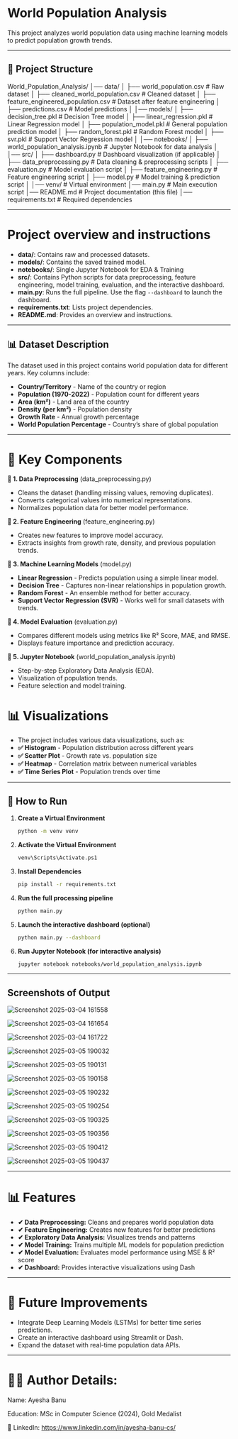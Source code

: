 # **World Population Analysis**
This project analyzes world population data using machine learning models to predict population growth trends.

---

## **📁 Project Structure**
World_Population_Analysis/
│── data/
│   ├── world_population.csv                      # Raw dataset
│   ├── cleaned_world_population.csv             # Cleaned dataset
│   ├── feature_engineered_population.csv        # Dataset after feature engineering
│   ├── predictions.csv                           # Model predictions
│
│── models/
│   ├── decision_tree.pkl                         # Decision Tree model
│   ├── linear_regression.pkl                     # Linear Regression model
│   ├── population_model.pkl                      # General population prediction model
│   ├── random_forest.pkl                         # Random Forest model
│   ├── svr.pkl                                   # Support Vector Regression model
│
│── notebooks/
│   ├── world_population_analysis.ipynb          # Jupyter Notebook for data analysis
│
│── src/
│   ├── dashboard.py                              # Dashboard visualization (if applicable)
│   ├── data_preprocessing.py                     # Data cleaning & preprocessing scripts
│   ├── evaluation.py                             # Model evaluation script
│   ├── feature_engineering.py                    # Feature engineering script
│   ├── model.py                                  # Model training & prediction script
│
│── venv/                                         # Virtual environment
│── main.py                                       # Main execution script
│── README.md                                     # Project documentation (this file)
│── requirements.txt                              # Required dependencies

---

 # Project overview and instructions

- **data/**: Contains raw and processed datasets.
- **models/**: Contains the saved trained model.
- **notebooks/**: Single Jupyter Notebook for EDA & Training
- **src/**: Contains Python scripts for data preprocessing, feature engineering, model training, evaluation, and the interactive dashboard.
- **main.py**: Runs the full pipeline. Use the flag `--dashboard` to launch the dashboard.
- **requirements.txt**: Lists project dependencies.
- **README.md**: Provides an overview and instructions.

---

## **📊 Dataset Description**
The dataset used in this project contains world population data for different years. Key columns include:
- **Country/Territory** - Name of the country or region
- **Population (1970-2022)** - Population count for different years
- **Area (km²)** - Land area of the country
- **Density (per km²)** - Population density
- **Growth Rate** - Annual growth percentage
- **World Population Percentage** - Country’s share of global population

---

# **📝 Key Components**

**📌 1. Data Preprocessing** (data_preprocessing.py)

- Cleans the dataset (handling missing values, removing duplicates).
- Converts categorical values into numerical representations.
- Normalizes population data for better model performance.

**📌 2. Feature Engineering** (feature_engineering.py)

- Creates new features to improve model accuracy.
- Extracts insights from growth rate, density, and previous population trends.

**📌 3. Machine Learning Models** (model.py)

- **Linear Regression** - Predicts population using a simple linear model.
- **Decision Tree** - Captures non-linear relationships in population growth.
- **Random Forest** - An ensemble method for better accuracy.
- **Support Vector Regression (SVR)** - Works well for small datasets with trends.

**📌 4. Model Evaluation** (evaluation.py)

- Compares different models using metrics like R² Score, MAE, and RMSE.
- Displays feature importance and prediction accuracy.

**📌 5. Jupyter Notebook** (world_population_analysis.ipynb)

- Step-by-step Exploratory Data Analysis (EDA).
- Visualization of population trends.
- Feature selection and model training.

# 📊 Visualizations

- The project includes various data visualizations, such as: 
-  **✅ Histogram** - Population distribution across different years
- **✅ Scatter Plot** - Growth rate vs. population size
- **✅ Heatmap** - Correlation matrix between numerical variables
- **✅ Time Series Plot** - Population trends over time

---

## 🚀 How to Run

1. **Create a Virtual Environment**
    ```bash
    python -m venv venv

2. **Activate the Virtual Environment**
    ```bash
    venv\Scripts\Activate.ps1


3. **Install Dependencies**
   ```bash
   pip install -r requirements.txt

4. **Run the full processing pipeline**
 
      ```bash
    python main.py

5. **Launch the interactive dashboard (optional)**

    ```bash
    python main.py --dashboard
6. **Run Jupyter Notebook (for interactive analysis)**

    ```bash
    jupyter notebook notebooks/world_population_analysis.ipynb
    
---
## Screenshots of Output

![Screenshot 2025-03-04 161558](https://github.com/user-attachments/assets/fd3b2210-0fca-4a97-b55a-196f639ca810)

![Screenshot 2025-03-04 161654](https://github.com/user-attachments/assets/c3412e54-7622-4d1b-b4e2-7242bc5fca19)

![Screenshot 2025-03-04 161722](https://github.com/user-attachments/assets/50c8c9e6-615e-495f-8983-c474c12f8ed3)

![Screenshot 2025-03-05 190032](https://github.com/user-attachments/assets/b2eaa776-9865-4c59-8310-ce47f3677707)

![Screenshot 2025-03-05 190131](https://github.com/user-attachments/assets/6916a4c5-e335-4768-a785-fe3854802285)

![Screenshot 2025-03-05 190158](https://github.com/user-attachments/assets/90ad0237-db6d-485d-8f88-534fe7ef054e)

![Screenshot 2025-03-05 190232](https://github.com/user-attachments/assets/a5328f11-68a7-42ed-9386-73132c270491)

![Screenshot 2025-03-05 190254](https://github.com/user-attachments/assets/ed80a457-133b-4a82-ad62-dd85292c92ab)

![Screenshot 2025-03-05 190325](https://github.com/user-attachments/assets/6337f695-4c13-4b07-a5d9-6ad479ae65c9)

![Screenshot 2025-03-05 190356](https://github.com/user-attachments/assets/efbe7a1f-c2c9-429c-8560-a1e0492ca9ac)

![Screenshot 2025-03-05 190412](https://github.com/user-attachments/assets/8fa0f8de-af08-47c2-b455-ca96cebc7cf5)

![Screenshot 2025-03-05 190437](https://github.com/user-attachments/assets/60d64f0c-a3cb-4ac4-94ee-4e5be1248eb0)

---

# 📊 Features

- **✔ Data Preprocessing:** Cleans and prepares world population data
- **✔ Feature Engineering:** Creates new features for better predictions
- **✔ Exploratory Data Analysis:** Visualizes trends and patterns
- **✔ Model Training:** Trains multiple ML models for population prediction
- **✔ Model Evaluation:** Evaluates model performance using MSE & R² score
- **✔ Dashboard:** Provides interactive visualizations using Dash

---

# 📌 Future Improvements

- Integrate Deep Learning Models (LSTMs) for better time series predictions.
- Create an interactive dashboard using Streamlit or Dash.
- Expand the dataset with real-time population data APIs.

---

# 👨‍💻 Author Details:

Name: Ayesha Banu

Education: MSc in Computer Science (2024), Gold Medalist

🔗 LinkedIn: https://www.linkedin.com/in/ayesha-banu-cs/  

